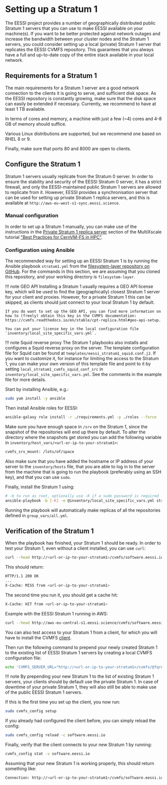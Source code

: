 # Setting up a Stratum 1

The EESSI project provides a number of geographically distributed public Stratum 1 servers that you can use to make EESSI available on your machine(s).
If you want to be better protected against network outages and increase the bandwidth between your cluster nodes and the Stratum 1 servers,
you could consider setting up a local (private) Stratum 1 server that replicates the EESSI CVMFS repository.
This guarantees that you always have a full and up-to-date copy of the entire stack available in your local network. 

## Requirements for a Stratum 1

The main requirements for a Stratum 1 server are a good network connection to the clients it is going to serve,
and sufficient disk space. As the EESSI repository is constantly growing, make sure that the disk space can easily be extended if necessary. 
Currently, we recommend to have at least 1 TB available.

In terms of cores and memory, a machine with just a few (~4) cores and 4-8 GB of memory should suffice.

Various Linux distributions are supported, but we recommend one based on RHEL 8 or 9.

Finally, make sure that ports 80 and 8000 are open to clients.


## Configure the Stratum 1

Stratum 1 servers usually replicate from the Stratum 0 server. 
In order to ensure the stability and security of the EESSI Stratum 0 server, it has a strict firewall, and only the EESSI-maintained public Stratum 1 servers are allowed to replicate from it.
However, EESSI provides a synchronisation server that can be used for setting up private Stratum 1 replica servers, and this is available at `http://aws-eu-west-s1-sync.eessi.science`.

### Manual configuration

In order to set up a Stratum 1 manually, you can make use of the instructions in the [Private Stratum 1 replica server](https://multixscale.github.io/cvmfs-tutorial-hpc-best-practices/access/stratum1/)
section of the MultiXscale tutorial ["Best Practices for CernVM-FS in HPC"](https://multixscale.github.io/cvmfs-tutorial-hpc-best-practices/).

### Configuration using Ansible

The recommended way for setting up an EESSI Stratum 1 is by running the Ansible playbook `stratum1.yml`
from the [filesystem-layer repository on GitHub](https://github.com/EESSI/filesystem-layer).
For the commands in this section, we are assuming that you cloned this repository, and your working directory is `filesystem-layer`.

!!! note GEO API
    Installing a Stratum 1 usually requires a GEO API license key, which will be used to find the (geographically) closest Stratum 1 server for your client and proxies.
    However, for a private Stratum 1 this can be skipped, as clients should just connect to your local Stratum 1 by default.
    
    If you do want to set up the GEO API, you can find more information on how to (freely) obtain this key in the CVMFS documentation: https://cvmfs.readthedocs.io/en/stable/cpt-replica.html#geo-api-setup.
    
    You can put your license key in the local configuration file `inventory/local_site_specific_vars.yml`.

!!! note Squid reverse proxy
    The Stratum 1 playbooks also installs and configures a Squid reverse proxy on the server. The template configuration file for Squid can be found at `templates/eessi_stratum1_squid.conf.j2`.
    If you want to customize it, for instance for limiting the access to the Stratum 1, you can make your own version of this template file 
    and point to it by setting `local_stratum1_cvmfs_squid_conf_src` in `inventory/local_site_specific_vars.yml`.
    See the comments in the example file for more details.

Start by installing Ansible, e.g.:

```bash
sudo yum install -y ansible
```

Then install Ansible roles for EESSI:

```bash
ansible-galaxy role install -r ./requirements.yml -p ./roles --force
```

Make sure you have enough space in `/srv` on the Stratum 1, since the snapshot of the repositories
will end up there by default. To alter the directory where the snapshots get stored you can add
the following variable in `inventory/host_vars/<url-or-ip-to-your-stratum1>`:

```bash
cvmfs_srv_mount: /lots/of/space
```

Also make sure that you have added the hostname or IP address of your server to the
`inventory/hosts` file, that you are able to log in to the server from the machine that is going to run the playbook
(preferably using an SSH key), and that you can use `sudo`. 

Finally, install the Stratum 1 using:

``` bash
# -b to run as root, optionally use -K if a sudo password is required
ansible-playbook -b [-K] -e @inventory/local_site_specific_vars.yml stratum1.yml
```
Running the playbook will automatically make replicas of all the repositories defined in `group_vars/all.yml`.


## Verification of the Stratum 1

When the playbook has finished, your Stratum 1 should be ready. In order to test your Stratum 1,
even without a client installed, you can use `curl`:

```bash
curl --head http://<url-or-ip-to-your-stratum1>/cvmfs/software.eessi.io/.cvmfspublished
```
This should return:

```bash
HTTP/1.1 200 OK
...
X-Cache: MISS from <url-or-ip-to-your-stratum1>
```

The second time you run it, you should get a cache hit:

```bash
X-Cache: HIT from <url-or-ip-to-your-stratum1>
```

Example with the EESSI Stratum 1 running in AWS:

```bash
curl --head http://aws-eu-central-s1.eessi.science/cvmfs/software.eessi.io/.cvmfspublished
```

You can also test access to your Stratum 1 from a client, for which you will have to install the CVMFS
[client](https://github.com/EESSI/filesystem-layer#clients). 

Then run the following command to prepend your newly created Stratum 1 to the existing list of EESSI Stratum 1 servers by creating a local CVMFS configuration file:

```bash
echo 'CVMFS_SERVER_URL="http://<url-or-ip-to-your-stratum1>/cvmfs/@fqrn@;$CVMFS_SERVER_URL"' | sudo tee -a /etc/cvmfs/domain.d/eessi-hpc.org.local
```

!!! note
    By prepending your new Stratum 1 to the list of existing Stratum 1 servers, your clients should by default use the private Stratum 1.
    In case of downtime of your private Stratum 1, they will also still be able to make use of the public EESSI Stratum 1 servers.

If this is the first time you set up the client, you now run:

```bash
sudo cvmfs_config setup
```

If you already had configured the client before, you can simply reload the config:

```bash
sudo cvmfs_config reload -c software.eessi.io
```

Finally, verify that the client connects to your new Stratum 1 by running:

```bash
cvmfs_config stat -v software.eessi.io
```

Assuming that your new Stratum 1 is working properly, this should return something like:

```bash
Connection: http://<url-or-ip-to-your-stratum1>/cvmfs/software.eessi.io through proxy DIRECT (online)
```
